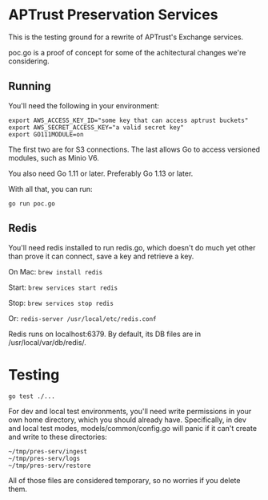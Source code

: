 # APTrust Preservation Services

This is the testing ground for a rewrite of APTrust's Exchange services.

poc.go is a proof of concept for some of the achitectural changes we're
considering.

## Running

You'll need the following in your environment:

```
export AWS_ACCESS_KEY_ID="some key that can access aptrust buckets"
export AWS_SECRET_ACCESS_KEY="a valid secret key"
export GO111MODULE=on
```

The first two are for S3 connections. The last allows Go to access versioned
modules, such as Minio V6.

You also need Go 1.11 or later. Preferably Go 1.13 or later.

With all that, you can run:

`go run poc.go`

## Redis

You'll need redis installed to run redis.go, which doesn't do much yet other than
prove it can connect, save a key and retrieve a key.

On Mac: `brew install redis`

Start: `brew services start redis`

Stop: `brew services stop redis`

Or: `redis-server /usr/local/etc/redis.conf`

Redis runs on localhost:6379. By default, its DB files are in
/usr/local/var/db/redis/.

# Testing

`go test ./...`

For dev and local test environments, you'll need write permissions in your own
home directory, which you should already have. Specifically, in dev and local
test modes, models/common/config.go will panic if it can't create and write to
these directories:

```
~/tmp/pres-serv/ingest
~/tmp/pres-serv/logs
~/tmp/pres-serv/restore
```

All of those files are considered temporary, so no worries if you delete them.
